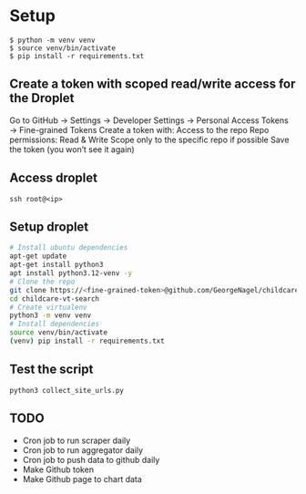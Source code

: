 # Setup
```
$ python -m venv venv
$ source venv/bin/activate
$ pip install -r requirements.txt
```
## Create a token with scoped read/write access for the Droplet
Go to GitHub → Settings → Developer Settings → Personal Access Tokens → Fine-grained Tokens
Create a token with:
    Access to the repo
    Repo permissions: Read & Write
    Scope only to the specific repo if possible
Save the token (you won’t see it again)

## Access droplet
`ssh root@<ip>`

## Setup droplet
```bash
# Install ubuntu dependencies
apt-get update
apt-get install python3
apt install python3.12-venv -y
# Clone the repo
git clone https://<fine-grained-token>@github.com/GeorgeNagel/childcare-vt-search.git
cd childcare-vt-search
# Create virtualenv
python3 -m venv venv
# Install dependencies
source venv/bin/activate
(venv) pip install -r requirements.txt
```

## Test the script
`python3 collect_site_urls.py`

## TODO
- Cron job to run scraper daily
- Cron job to run aggregator daily
- Cron job to push data to github daily
- Make Github token
- Make Github page to chart data
